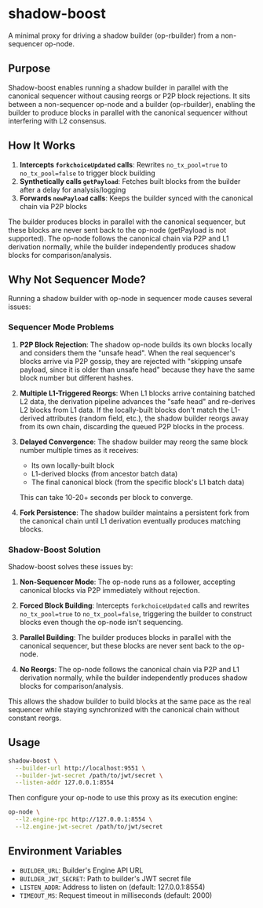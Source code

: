 # shadow-boost

A minimal proxy for driving a shadow builder (op-rbuilder) from a non-sequencer op-node.

## Purpose

Shadow-boost enables running a shadow builder in parallel with the canonical sequencer without causing reorgs or P2P block rejections. It sits between a non-sequencer op-node and a builder (op-rbuilder), enabling the builder to produce blocks in parallel with the canonical sequencer without interfering with L2 consensus.

## How It Works

1. **Intercepts `forkchoiceUpdated` calls**: Rewrites `no_tx_pool=true` to `no_tx_pool=false` to trigger block building
2. **Synthetically calls `getPayload`**: Fetches built blocks from the builder after a delay for analysis/logging
3. **Forwards `newPayload` calls**: Keeps the builder synced with the canonical chain via P2P blocks

The builder produces blocks in parallel with the canonical sequencer, but these blocks are never sent back to the op-node (getPayload is not supported). The op-node follows the canonical chain via P2P and L1 derivation normally, while the builder independently produces shadow blocks for comparison/analysis.

## Why Not Sequencer Mode?

Running a shadow builder with op-node in sequencer mode causes several issues:

### Sequencer Mode Problems

1. **P2P Block Rejection**: The shadow op-node builds its own blocks locally and considers them the "unsafe head". When the real sequencer's blocks arrive via P2P gossip, they are rejected with "skipping unsafe payload, since it is older than unsafe head" because they have the same block number but different hashes.

2. **Multiple L1-Triggered Reorgs**: When L1 blocks arrive containing batched L2 data, the derivation pipeline advances the "safe head" and re-derives L2 blocks from L1 data. If the locally-built blocks don't match the L1-derived attributes (random field, etc.), the shadow builder reorgs away from its own chain, discarding the queued P2P blocks in the process.

3. **Delayed Convergence**: The shadow builder may reorg the same block number multiple times as it receives:
   - Its own locally-built block
   - L1-derived blocks (from ancestor batch data)
   - The final canonical block (from the specific block's L1 batch data)

   This can take 10-20+ seconds per block to converge.

4. **Fork Persistence**: The shadow builder maintains a persistent fork from the canonical chain until L1 derivation eventually produces matching blocks.

### Shadow-Boost Solution

Shadow-boost solves these issues by:

1. **Non-Sequencer Mode**: The op-node runs as a follower, accepting canonical blocks via P2P immediately without rejection.

2. **Forced Block Building**: Intercepts `forkchoiceUpdated` calls and rewrites `no_tx_pool=true` to `no_tx_pool=false`, triggering the builder to construct blocks even though the op-node isn't sequencing.

3. **Parallel Building**: The builder produces blocks in parallel with the canonical sequencer, but these blocks are never sent back to the op-node.

4. **No Reorgs**: The op-node follows the canonical chain via P2P and L1 derivation normally, while the builder independently produces shadow blocks for comparison/analysis.

This allows the shadow builder to build blocks at the same pace as the real sequencer while staying synchronized with the canonical chain without constant reorgs.

## Usage

```bash
shadow-boost \
  --builder-url http://localhost:9551 \
  --builder-jwt-secret /path/to/jwt/secret \
  --listen-addr 127.0.0.1:8554
```

Then configure your op-node to use this proxy as its execution engine:

```bash
op-node \
  --l2.engine-rpc http://127.0.0.1:8554 \
  --l2.engine-jwt-secret /path/to/jwt/secret
```

## Environment Variables

- `BUILDER_URL`: Builder's Engine API URL
- `BUILDER_JWT_SECRET`: Path to builder's JWT secret file
- `LISTEN_ADDR`: Address to listen on (default: 127.0.0.1:8554)
- `TIMEOUT_MS`: Request timeout in milliseconds (default: 2000)
